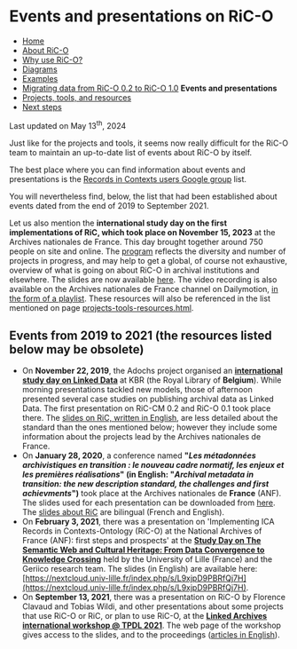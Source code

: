 # Events and presentations on RiC-O



* [Home](index.html)
* [About RiC-O](about.html)
* [Why use RiC-O?](why-use-RiC-O.html)
* [Diagrams](diagrams.html)
* [Examples](examples.html)
* [Migrating data from RiC-O 0.2 to RiC-O 1.0](migrating-data-from-RIC-O-v0.2-to-v1.0.html)
**Events and presentations**
* [Projects, tools, and resources](projects-tools-resources.html)
* [Next steps](next-steps.html)



Last updated on May 13<sup>th</sup>, 2024


Just like for the projects and tools, it seems now really difficult for the RiC-O team to maintain an up-to-date list of events about RiC-O by itself. 

The best place where you can find information about events and presentations is the [Records in Contexts users Google group](https://groups.google.com/g/Records_in_Contexts_users) list.

You will nevertheless find, below, the list that had been established about events dated from the end of 2019 to September 2021.

Let us also mention the **international study day on the first implementations of RiC, which took place on November 15, 2023** at the Archives nationales de France. This day brought together around 750 people on site and online. The [program](https://www.archives-nationales.culture.gouv.fr/documents/10157/294803/15112023_prog_records.pdf/) reflects the diversity and number of projects in progress, and may help to get a global, of course not exhaustive, overview of what is going on about RiC-O in archival institutions and elsewhere. The slides are now available [here](https://drive.google.com/drive/folders/1zywJxTuccDjSX-QUrYc4deACs_BTw9z8?usp=drive_link). The video recording is also available on the Archives nationales de France channel on Dailymotion, [in the form of a playlist](https://www.dailymotion.com/playlist/x86ajs). These resources will also be referenced in the list mentioned on page [projects-tools-resources.html](projects-tools-resources.html).

## Events from 2019 to 2021 (the resources listed below may be obsolete)

* On **November 22, 2019**, the Adochs project organised an **[international study day on Linked Data](http://adochs.be/linking/)** at KBR (the Royal Library of **Belgium**). While morning presentations tackled new models, those of afternoon presented several case studies on publishing archival data as Linked Data. The first presentation on RiC-CM 0.2 and RiC-O 0.1 took place there. The [slides on RiC, written in English](http://adochs.be/wp-content/uploads/2020/01/LinkingThePast_Brussels_20191122_RecordsInContexts.pdf), are less detailed about the standard than the ones mentioned below; however they include some information about the projects lead by the Archives nationales de France.
* On **January 28, 2020**, a conference named **"_Les métadonnées archivistiques en transition : le nouveau cadre normatif, les enjeux et les premières réalisations_" (in English: "_Archival metadata in transition: the new description standard, the challenges and first achievments_")** took place at the Archives nationales de **France** (ANF). The slides used for each presentation can be downloaded from [here](https://labarchiv.hypotheses.org/1495). The [slides about RiC](https://f.hypotheses.org/wp-content/blogs.dir/2167/files/2020/02/20200128_2_RecordsInContexts_englishVersionAdded1003.pdf) are bilingual (French and English). 
* On **February 3, 2021**, there was a presentation on 'Implementing ICA Records in Contexts-Ontology (RiC-O) at the National Archives of France (ANF): first steps and prospects' at the **[Study Day on The Semantic Web and Cultural Heritage: From Data Convergence to Knowledge Crossing](https://geriico.univ-lille.fr/detail-event/le-web-semantique-et-le-patrimoine-culturel-de-la-convergence-des-donnees-au-croisement-des-connaissances)** held by the University of Lille (France) and the Geriico research team. The slides (in English) are available here: [https://nextcloud.univ-lille.fr/index.php/s/L9xjpD9PBRfQj7H](https://nextcloud.univ-lille.fr/index.php/s/L9xjpD9PBRfQj7H).
* On **September 13, 2021**, there was a presentation on RiC-O by Florence Clavaud and Tobias Wildi, and other presentations about some projects that use RiC-O or RiC, or plan to use RiC-O, at the **[Linked Archives international workshop @ TPDL 2021](https://linkedarchives21.inesctec.pt/)**. The web page of the workshop gives access to the slides, and to the proceedings ([articles in English](https://drive.google.com/file/d/1mZoYjBCdjOqUZddgBRhWeEeDY-MHwjy8/view?usp=sharing)). 
